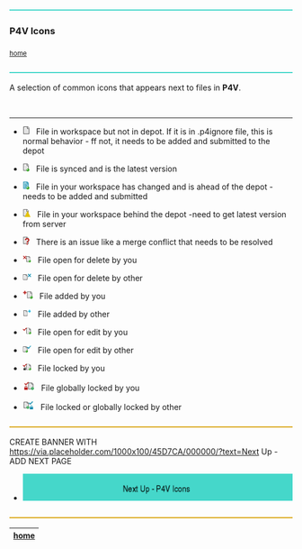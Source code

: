 ![](../images/line3.png)

### P4V Icons

<sub>[home](../README.md#user-content-p4v)</sub>

![](../images/line3.png)

A selection of common icons that appears next to files in **P4V**.

<br>

---

* ![](images/p4v_file_txt.png)&nbsp;&nbsp;&nbsp;File in workspace but not in depot.  If it is in .p4ignore file, this is normal behavior -  ff not, it needs to be added and submitted to the depot

* ![](images/p4v_file_sync.png)&nbsp;&nbsp;&nbsp;File is synced and is the latest version

* ![](images/p4v_file_differs.png)&nbsp;&nbsp;&nbsp;File in your workspace has changed and is ahead of the depot - needs to be added and submitted

* ![p4 icon](images/p4v_file_notsync.png)&nbsp;&nbsp;&nbsp;File in your workspace behind the depot -need to get latest version from server

* ![p4 icon](images/p4v_file_needs_resolve.png)&nbsp;&nbsp;&nbsp;There is an issue like a merge conflict that needs to be resolved

* ![p4 icon](images/p4v_file_delete.png)&nbsp;&nbsp;&nbsp;File open for delete by you

* ![p4 icon](images/p4v_file_delete_other.png)&nbsp;&nbsp;&nbsp;File open for delete by other

* ![p4 icon](images/p4v_file_add.png)&nbsp;&nbsp;&nbsp;File added by you

* ![p4 icon](images/p4v_file_add_other_ws.png)&nbsp;&nbsp;&nbsp;File added by other

* ![p4 icon](images/p4v_file_edit_head.png)&nbsp;&nbsp;&nbsp;File open for edit by you

* ![p4 icon](images/p4v_file_edit_other.png)&nbsp;&nbsp;&nbsp;File open for edit by other

* ![p4 icon](images/p4v_file_lock.png)&nbsp;&nbsp;&nbsp;File locked by you

* ![p4 icon](images/p4v-global-lock1.png)&nbsp;&nbsp;&nbsp;File globally locked by you

* ![p4 icon](images/p4v-global-lock2.png)&nbsp;&nbsp;&nbsp;File locked or globally locked by other

![](../images/line.png)

CREATE BANNER WITH https://via.placeholder.com/1000x100/45D7CA/000000/?text=Next Up - ADD NEXT PAGE

* ![p4 icons banner](images/p4vicons.png)

![](../images/line.png)

| [home](../README.md#user-content-p4v) |
|---|
